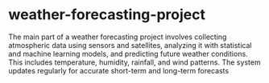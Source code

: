 # weather-forecasting-project
The main part of a weather forecasting project involves collecting atmospheric data using sensors and satellites, analyzing it with statistical and machine learning models, and predicting future weather conditions. This includes temperature, humidity, rainfall, and wind patterns. The system updates regularly for accurate short-term and long-term forecasts

